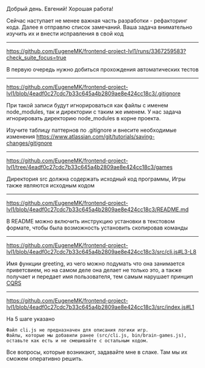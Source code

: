 Добрый день. Евгений! Хорошая работа!

Сейчас наступает не менее важная часть разработки - рефакторинг кода. Далее я отправлю список замечаний.
Ваша задача внимательно изучить их и внести исправления в свой код

---

https://github.com/EugeneMK/frontend-project-lvl1/runs/3367259583?check_suite_focus=true

В первую очередь нужно добиться прохождения автоматических тестов

---

https://github.com/EugeneMK/frontend-project-lvl1/blob/4eadf0c27cdc7b33c645a4b2809ae8e424cc18c3/.gitignore

При такой записи будут игнорироваться как файлы с именем node_modules, так и директории с таким же именем. У нас задача игнорировать директорию node_modules в корне проекта.

Изучите таблицу паттернов по .gitignore и внесите необходимые изменения https://www.atlassian.com/git/tutorials/saving-changes/gitignore


---

https://github.com/EugeneMK/frontend-project-lvl1/tree/4eadf0c27cdc7b33c645a4b2809ae8e424cc18c3/games

Директория src должна содержать исходный код программы,
Игры также являются исходным кодом

---

https://github.com/EugeneMK/frontend-project-lvl1/blob/4eadf0c27cdc7b33c645a4b2809ae8e424cc18c3/README.md


В README можно включить инструкцию установки в текстовом формате, чтобы была возможность установить скопировав команды

---

https://github.com/EugeneMK/frontend-project-lvl1/blob/4eadf0c27cdc7b33c645a4b2809ae8e424cc18c3/src/cli.js#L3-L8

Имя функции greeting, из чего можно подумать что она занимается приветсвием, но на самом деле она делает не только это, а также получает и передает имя пользователя, тем самым нарушает принцип [CQRS](https://ru.wikipedia.org/wiki/CQRS)


---

https://github.com/EugeneMK/frontend-project-lvl1/blob/4eadf0c27cdc7b33c645a4b2809ae8e424cc18c3/src/index.js#L1


На 5 шаге указано 

```
Файл cli.js не предназначен для описания логики игр.
Файлы, которые мы добавили ранее (src/cli.js, bin/brain-games.js), оставьте как есть и не смешивайте с остальным кодом.
```

Все вопросы, которые возникают, задавайте мне в слаке. Там мы их сможем оперативно решить.
